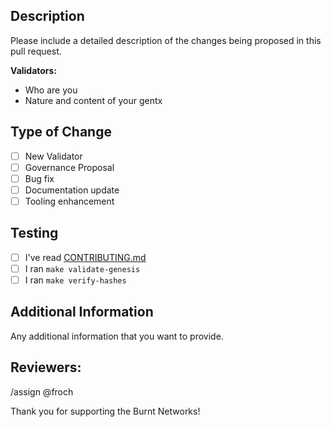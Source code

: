 ## Description

Please include a detailed description of the changes being proposed in this pull request.

**Validators:**
- Who are you
- Nature and content of your gentx

## Type of Change

- [ ] New Validator
- [ ] Governance Proposal
- [ ] Bug fix
- [ ] Documentation update
- [ ] Tooling enhancement

## Testing

- [ ] I've read [CONTRIBUTING.md](../CONTRIBUTING.md)
- [ ] I ran `make validate-genesis`
- [ ] I ran `make verify-hashes`

## Additional Information

Any additional information that you want to provide.

## Reviewers:

/assign @froch

Thank you for supporting the Burnt Networks!
